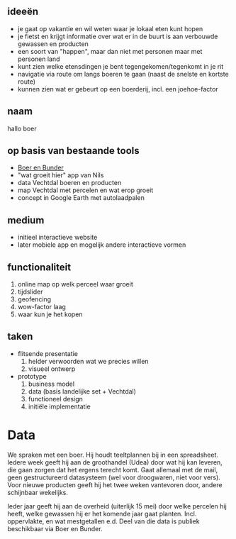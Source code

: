 

## ideeën
* je gaat op vakantie en wil weten waar je lokaal eten kunt hopen
* je fietst en krijgt informatie over wat er in de buurt is aan verbouwde gewassen en producten
* een soort van "happen", maar dan niet met personen maar met personen land
* kunt zien welke etensdingen je bent tegengekomen/tegenkomt in je rit
* navigatie via route om langs boeren te gaan (naast de snelste en kortste route)
* kunnen zien wat er gebeurt op een boerderij, incl. een joehoe-factor

## naam
hallo boer

## op basis van bestaande tools
- [Boer en Bunder](http://boerbunder.nl)
- "wat groeit hier" app van Nils
- data Vechtdal boeren en producten
- map Vechtdal met percelen en wat erop groeit
- concept in Google Earth met autolaadpalen

## medium
- initieel interactieve website
- later mobiele app en mogelijk andere interactieve vormen

## functionaliteit
1. online map op welk perceel waar groeit
2. tijdslider
3. geofencing
4. wow-factor laag
5. waar kun je het kopen

## taken
* flitsende presentatie
  1. helder verwoorden wat we precies willen
  2. visueel ontwerp
* prototype
  1. business model
  2. data (basis landelijke set + Vechtdal)
  3. functioneel design
  4. initiële implementatie


# Data

We spraken met een boer. Hij houdt teeltplannen bij in een spreadsheet. Iedere week geeft hij aan de groothandel (Udea) door wat hij kan leveren, die gaan zorgen dat het ergens terecht komt. Gaat allemaal met de mail, geen gestructureerd datasysteem (wel voor droogwaren, niet voor vers). Voor nieuwe producten geeft hij het twee weken vantevoren door, andere schijnbaar wekelijks.

Ieder jaar geeft hij aan de overheid (uiterlijk 15 mei) door welke percelen hij heeft, welke gewassen hij er het komende jaar gaat planten. Incl. oppervlakte, en wat mestgetallen e.d. Deel van die data is publiek beschikbaar via Boer en Bunder.
